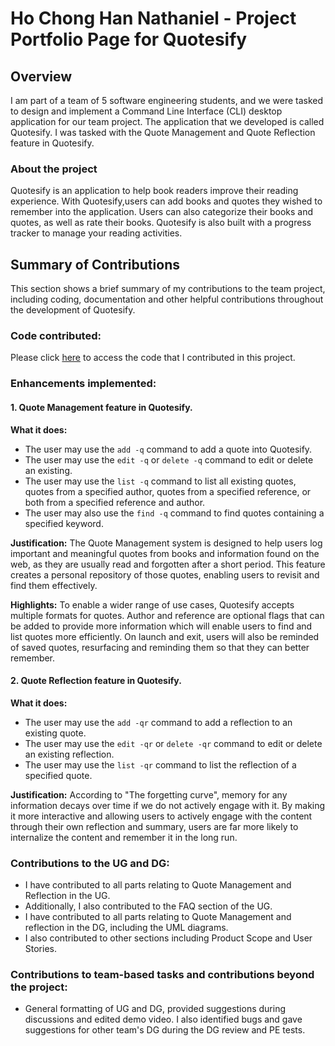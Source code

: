 # Ho Chong Han Nathaniel - Project Portfolio Page for Quotesify

## Overview
I am part of a team of 5 software engineering students, and we were tasked to design and implement a
Command Line Interface (CLI) desktop application for our team project. The application that we developed
is called Quotesify. I was tasked with the Quote Management and Quote Reflection feature in Quotesify.

### About the project
Quotesify is an application to help book readers improve their reading experience. With Quotesify,users can add books 
and quotes they wished to remember into the application. Users can also categorize their books and quotes, as well as 
rate their books. Quotesify is also built with a progress tracker to manage your reading activities.

## Summary of Contributions
This section shows a brief summary of my contributions to the team project, including coding, documentation
and other helpful contributions throughout the development of Quotesify.

### Code contributed:
Please click [here](https://nus-cs2113-ay2021s1.github.io/tp-dashboard/#breakdown=true&search=&sort=groupTitle&sortWithin=title&since=2020-09-27&timeframe=commit&mergegroup=&groupSelect=groupByRepos&checkedFileTypes=docs~functional-code~test-code~other&tabOpen=true&tabType=authorship&zFR=false&tabAuthor=nat-ho&tabRepo=AY2021S1-CS2113T-T09-3%2Ftp%5Bmaster%5D&authorshipIsMergeGroup=false&authorshipFileTypes=docs~functional-code~test-code~other) to access the code that I contributed in this project.

### Enhancements implemented:

#### 1. Quote Management feature in Quotesify.

**What it does:**
* The user may use the `add -q` command to add a quote into Quotesify.
* The user may use the `edit -q` or `delete -q` command to edit or delete an existing.
* The user may use the `list -q` command to list all existing quotes, quotes from a specified author, quotes from a 
specified reference, or both from a specified reference and author.
* The user may also use the `find -q` command to find quotes containing a specified keyword.

**Justification:**
The Quote Management system is designed to help users log important and meaningful quotes from books and information 
found on the web, as they are usually read and forgotten after a short period. This feature creates a personal repository 
of those quotes, enabling users to revisit and find them effectively.

**Highlights:**
To enable a wider range of use cases, Quotesify accepts multiple formats for quotes. Author and reference are optional 
flags that can be added to provide more information which will enable users to find and list quotes more efficiently. 
On launch and exit, users will also be reminded of saved quotes, resurfacing and reminding them so that they can better remember.
    
#### 2. Quote Reflection feature in Quotesify.
    
**What it does:**
* The user may use the `add -qr` command to add a reflection to an existing quote.
* The user may use the `edit -qr` or `delete -qr` command to edit or delete an existing reflection.
* The user may use the `list -qr` command to list the reflection of a specified quote.

**Justification:**
According to "The forgetting curve", memory for any information decays over time if we do not actively engage with it.
By making it more interactive and allowing users to actively engage with the content through their own reflection
and summary, users are far more likely to internalize the content and remember it in the long run. 

### Contributions to the UG and DG:
* I have contributed to all parts relating to Quote Management and Reflection in the UG.
* Additionally, I also contributed to the FAQ section of the UG.
* I have contributed to all parts relating to Quote Management and reflection in the DG, including the UML diagrams.
* I also contributed to other sections including Product Scope and User Stories.

### Contributions to team-based tasks and contributions beyond the project:
* General formatting of UG and DG, provided suggestions during discussions and edited demo video. I also identified bugs 
and gave suggestions for other team's DG during the DG review and PE tests.